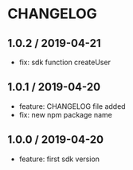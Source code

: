 # CHANGELOG

## 1.0.2 / 2019-04-21

* fix: sdk function createUser

## 1.0.1 / 2019-04-20

* feature: CHANGELOG file added
* fix: new npm package name

## 1.0.0 / 2019-04-20

* feature: first sdk version